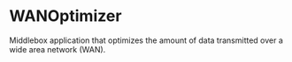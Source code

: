 # WANOptimizer
Middlebox application that optimizes the amount of data transmitted over a wide area network (WAN).
